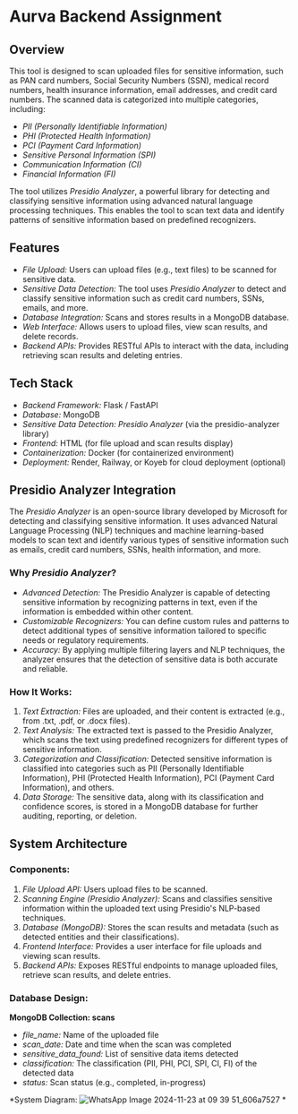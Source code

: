 # Aurva Backend Assignment

## Overview
This tool is designed to scan uploaded files for sensitive information, such as PAN card numbers, Social Security Numbers (SSN), medical record numbers, health insurance information, email addresses, and credit card numbers. The scanned data is categorized into multiple categories, including:
- *PII (Personally Identifiable Information)*
- *PHI (Protected Health Information)*
- *PCI (Payment Card Information)*
- *Sensitive Personal Information (SPI)*
- *Communication Information (CI)*
- *Financial Information (FI)*

The tool utilizes *Presidio Analyzer*, a powerful library for detecting and classifying sensitive information using advanced natural language processing techniques. This enables the tool to scan text data and identify patterns of sensitive information based on predefined recognizers.

## Features
- *File Upload:* Users can upload files (e.g., text files) to be scanned for sensitive data.
- *Sensitive Data Detection:* The tool uses *Presidio Analyzer* to detect and classify sensitive information such as credit card numbers, SSNs, emails, and more.
- *Database Integration:* Scans and stores results in a MongoDB database.
- *Web Interface:* Allows users to upload files, view scan results, and delete records.
- *Backend APIs:* Provides RESTful APIs to interact with the data, including retrieving scan results and deleting entries.

## Tech Stack
- *Backend Framework:* Flask / FastAPI
- *Database:* MongoDB
- *Sensitive Data Detection:* *Presidio Analyzer* (via the presidio-analyzer library)
- *Frontend:* HTML (for file upload and scan results display)
- *Containerization:* Docker (for containerized environment)
- *Deployment:* Render, Railway, or Koyeb for cloud deployment (optional)

## Presidio Analyzer Integration

The *Presidio Analyzer* is an open-source library developed by Microsoft for detecting and classifying sensitive information. It uses advanced Natural Language Processing (NLP) techniques and machine learning-based models to scan text and identify various types of sensitive information such as emails, credit card numbers, SSNs, health information, and more.

### Why *Presidio Analyzer*?
- *Advanced Detection:* The Presidio Analyzer is capable of detecting sensitive information by recognizing patterns in text, even if the information is embedded within other content.
- *Customizable Recognizers:* You can define custom rules and patterns to detect additional types of sensitive information tailored to specific needs or regulatory requirements.
- *Accuracy:* By applying multiple filtering layers and NLP techniques, the analyzer ensures that the detection of sensitive data is both accurate and reliable.

### How It Works:
1. *Text Extraction:* Files are uploaded, and their content is extracted (e.g., from .txt, .pdf, or .docx files).
2. *Text Analysis:* The extracted text is passed to the Presidio Analyzer, which scans the text using predefined recognizers for different types of sensitive information.
3. *Categorization and Classification:* Detected sensitive information is classified into categories such as PII (Personally Identifiable Information), PHI (Protected Health Information), PCI (Payment Card Information), and others.
4. *Data Storage:* The sensitive data, along with its classification and confidence scores, is stored in a MongoDB database for further auditing, reporting, or deletion.

## System Architecture

### Components:
1. *File Upload API:* Users upload files to be scanned.
2. *Scanning Engine (Presidio Analyzer):* Scans and classifies sensitive information within the uploaded text using Presidio's NLP-based techniques.
3. *Database (MongoDB):* Stores the scan results and metadata (such as detected entities and their classifications).
4. *Frontend Interface:* Provides a user interface for file uploads and viewing scan results.
5. *Backend APIs:* Exposes RESTful endpoints to manage uploaded files, retrieve scan results, and delete entries.

### Database Design:
**MongoDB Collection: scans**
- *file_name:* Name of the uploaded file
- *scan_date:* Date and time when the scan was completed
- *sensitive_data_found:* List of sensitive data items detected
- *classification:* The classification (PII, PHI, PCI, SPI, CI, FI) of the detected data
- *status:* Scan status (e.g., completed, in-progress)

*System Diagram: ![WhatsApp Image 2024-11-23 at 09 39 51_606a7527](https://github.com/user-attachments/assets/1f9f00c3-c302-4c32-b582-1e0e6565290d)
*

